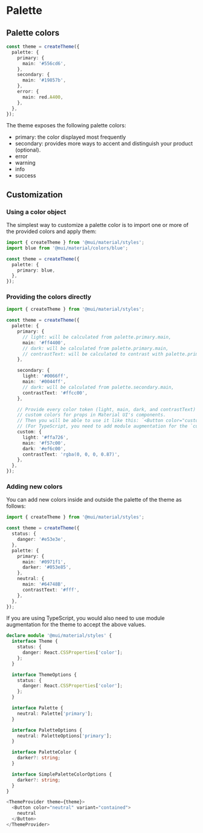 # Palette

## Palette colors

```ts
const theme = createTheme({
  palette: {
    primary: {
      main: '#556cd6',
    },
    secondary: {
      main: '#19857b',
    },
    error: {
      main: red.A400,
    },
  },
});
```

The theme exposes the following palette colors:
- primary: the color displayed most frequently
- secondary: provides more ways to accent and distinguish your product (optional).
- error
- warning
- info
- success


## Customization

### Using a color object

The simplest way to customize a palette color is to import one or more of the provided colors and apply them:

```ts
import { createTheme } from '@mui/material/styles';
import blue from '@mui/material/colors/blue';

const theme = createTheme({
  palette: {
    primary: blue,
  },
});
```

### Providing the colors directly

```ts
import { createTheme } from '@mui/material/styles';

const theme = createTheme({
  palette: {
    primary: {
      // light: will be calculated from palette.primary.main,
      main: '#ff4400',
      // dark: will be calculated from palette.primary.main,
      // contrastText: will be calculated to contrast with palette.primary.main
    },

    secondary: {
      light: '#0066ff',
      main: '#0044ff',
      // dark: will be calculated from palette.secondary.main,
      contrastText: '#ffcc00',
    },

    // Provide every color token (light, main, dark, and contrastText) when using
    // custom colors for props in Material UI's components.
    // Then you will be able to use it like this: `<Button color="custom">`
    // (For TypeScript, you need to add module augmentation for the `custom` value)
    custom: {
      light: '#ffa726',
      main: '#f57c00',
      dark: '#ef6c00',
      contrastText: 'rgba(0, 0, 0, 0.87)',
    },
  },
});
```

### Adding new colors

You can add new colors inside and outside the palette of the theme as follows:

```ts
import { createTheme } from '@mui/material/styles';

const theme = createTheme({
  status: {
    danger: '#e53e3e',
  },
  palette: {
    primary: {
      main: '#0971f1',
      darker: '#053e85',
    },
    neutral: {
      main: '#64748B',
      contrastText: '#fff',
    },
  },
});
```

If you are using TypeScript, you would also need to use module augmentation for the theme to accept the above values.

```ts
declare module '@mui/material/styles' {
  interface Theme {
    status: {
      danger: React.CSSProperties['color'];
    };
  }

  interface ThemeOptions {
    status: {
      danger: React.CSSProperties['color'];
    };
  }

  interface Palette {
    neutral: Palette['primary'];
  }

  interface PaletteOptions {
    neutral: PaletteOptions['primary'];
  }

  interface PaletteColor {
    darker?: string;
  }

  interface SimplePaletteColorOptions {
    darker?: string;
  }
}
```

```ts
<ThemeProvider theme={theme}>
  <Button color="neutral" variant="contained">
    neutral
  </Button>
</ThemeProvider>
```
